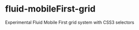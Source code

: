 fluid-mobileFirst-grid
======================

Experimental Fluid Mobile First grid system with CSS3 selectors 
